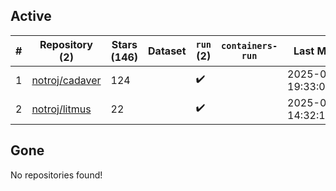 ## Active
| # | Repository (2) | Stars (146) | Dataset | `run` (2) | `containers-run` | Last Modified |
| --- | --- | --- | --- | --- | --- | --- |
| 1 | [notroj/cadaver](https://github.com/notroj/cadaver) | 124 |  | :heavy_check_mark: |  | 2025-09-18 19:33:01+00:00 |
| 2 | [notroj/litmus](https://github.com/notroj/litmus) | 22 |  | :heavy_check_mark: |  | 2025-06-30 14:32:14+00:00 |

## Gone
No repositories found!
